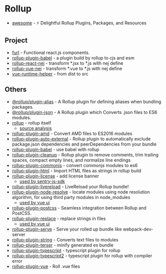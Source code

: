 # Rollup

- [awesome](https://github.com/rollup/awesome) - <g-emoji class="g-emoji" alias="zap" fallback-src="https://github.githubassets.com/images/icons/emoji/unicode/26a1.png">⚡️</g-emoji> Delightful Rollup Plugins, Packages, and Resources

## Project

- [furl](https://github.com/Chalarangelo/furl) - Functional react.js components.
- [rollup-plugin-babel](https://github.com/rollup/rollup-plugin-babel/blob/master/rollup.config.js) - a plugin build by rollup to cjs and esm
- [rollup-react-nej](https://github.com/FunnyLiu/rollup-react-nej) - transform *.jsx to *.js with nej define
- [rollup-vue-nej](https://github.com/FunnyLiu/rollup-vue-nej) - transform *.vue to *.js with nej define
- [vue-runtime-helper](https://github.com/znck/vue-runtime-helpers/blob/master/rollup.config.js) - from dist to src

## Others

- [@rollup/plugin-alias](https://github.com/rollup/plugins/tree/master/packages/alias) - A Rollup plugin for defining aliases when bundling packages.
- [@rollup/plugin-json](https://github.com/rollup/plugins/tree/master/packages/json) - A Rollup plugin which Converts .json files to ES6 modules.
- [rollup](https://www.npmjs.com/package/rollup) - rollup itself
    - [source analysis](https://github.com/FunnyLiu/rollup/tree/readsource)
- [rollup-plugin-amd](https://github.com/piuccio/rollup-plugin-amd) - Convert AMD files to ES2016 modules
- [rollup-plugin-auto-external](https://github.com/stevenbenisek/rollup-plugin-auto-external) - Rollup plugin to automatically exclude package.json dependencies and peerDependencies from your bundle
- [rollup-plugin-babel](https://www.npmjs.com/package/rollup-plugin-babel) - use babel with rollup
- [rollup-plugin-cleanup](https://github.com/aMarCruz/rollup-plugin-cleanup) - Rollup plugin to remove comments, trim trailing spaces, compact empty lines, and normalize line endings
- [rollup-plugin-commonjs](https://www.npmjs.com/package/rollup-plugin-commonjs) - convert commonjs modules to es6
- [rollup-plugin-html](https://github.com/bdadam/rollup-plugin-html) - Import HTML files as strings in rollup build
- [rollup-plugin-license](https://github.com/mjeanroy/rollup-plugin-license) - add license banner
    - [used by sentry-js-sdk](https://github.com/FunnyLiu/sentry-javascript/blob/master/packages/browser/rollup.config.js#L62)
- [rollup-plugin-livereload](https://github.com/thgh/rollup-plugin-livereload) - LiveReload your Rollup bundle!
- [rollup-plugin-node-resolve](https://www.npmjs.com/package/rollup-plugin-node-resolve) - locate modules using node resolution algorithm, for using third party modules in node_modules
    - [used by vue ui](https://github.com/brizer/ui/blob/master/build/rollup.config.base.js#L19)
- [rollup-plugin-postcss](https://github.com/egoist/rollup-plugin-postcss) - Seamless integration between Rollup and PostCSS.
- [rollup-plugin-replace](https://www.npmjs.com/package/rollup-plugin-replace) - replace strings in files
    - [used by vue ui](https://github.com/brizer/ui/blob/master/build/rollup.config.base.js#L44)
- [rollup-plugin-serve](https://github.com/thgh/rollup-plugin-serve) - Serve your rolled up bundle like webpack-dev-server
- [rollup-plugin-string](https://github.com/TrySound/rollup-plugin-string) - Converts text files to modules
- [rollup-plugin-terser](https://www.npmjs.com/package/rollup-plugin-terser) - minify generated es bundle
- [rollup-plugin-typescript](https://www.npmjs.com/package/rollup-plugin-typescript) - typescript plugin for rollup
- [rollup-plugin-typescript2](https://www.npmjs.com/package/rollup-plugin-typescript2) - typescript plugin for rollup with compiler error
- [rollup-plugin-vue](https://github.com/vuejs/rollup-plugin-vue) - Roll .vue files
